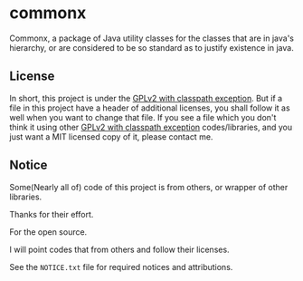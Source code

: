 # commonx
Commonx, a package of Java utility classes for the classes that are in java's hierarchy, or are considered to be so standard as to justify existence in java.

License
-------
In short, this project is under the [GPLv2 with classpath exception](https://github.com/XenoAmess/commonx/blob/master/LICENSE).
But if a file in this project have a header of additional licenses, you shall follow it as well when you want to change that file.
If you see a file which you don't think it using other [GPLv2 with classpath exception](https://github.com/XenoAmess/commonx/blob/master/LICENSE) codes/libraries, and you just want a MIT licensed copy of it, please contact me.

Notice
-------
Some(Nearly all of) code of this project is from others, or wrapper of other libraries. 

Thanks for their effort. 

For the open source.

I will point codes that from others and follow their licenses.

See the `NOTICE.txt` file for required notices and attributions.
